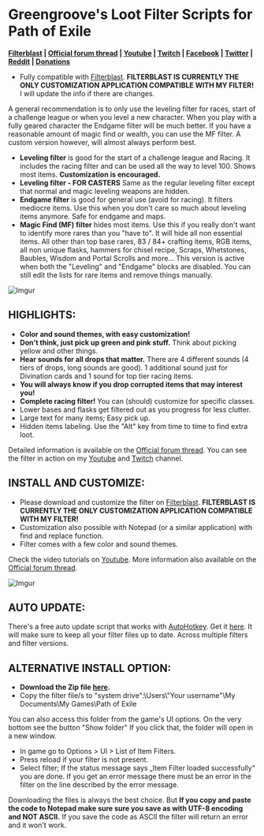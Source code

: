 # Greengroove's Loot Filter Scripts for Path of Exile

**[Filterblast](http://filterblast.oversoul.xyz/Greengroove/)
|
[Official forum thread](https://www.pathofexile.com/forum/view-thread/1566921)
|
[Youtube](https://www.youtube.com/playlist?list=PL1fDj7f088kbwAsejBiawLX_4jNVAvw4x)
|
[Twitch](https://www.twitch.tv/greengroovepoe)
|
[Facebook](https://www.facebook.com/GreengroovePOE/)
|
[Twitter](https://twitter.com/GreengroovePOE)
|
[Reddit](https://www.reddit.com/user/Greengroove/)
|
[Donations](https://www.pathofexile.com/forum/view-thread/1566921/page/1/#p12940460)**

- Fully compatible with [Filterblast](http://filterblast.oversoul.xyz/Greengroove/). **FILTERBLAST IS CURRENTLY THE ONLY CUSTOMIZATION APPLICATION COMPATIBLE WITH MY FILTER!** I will update the info if there are changes. 

A general recommendation is to only use the leveling filter for races, start of a challenge league or when you level a new character. When you play with a fully geared character the Endgame filter will be much better. If you have a reasonable amount of magic find or wealth, you can use the MF filter. A custom version however, will almost always perform best.

- **Leveling filter** is good for the start of a challenge league and Racing. It includes the racing filter and can be used all the way to level 100. Shows most items. **Customization is encouraged.**
- **Leveling filter - FOR CASTERS** Same as the regular leveling filter except that normal and magic leveling weapons are hidden.
- **Endgame filter** is good for general use (avoid for racing). It filters mediocre items. Use this when you don't care so much about leveling items anymore. Safe for endgame and maps.
- **Magic Find (MF) filter** hides most items. Use this if you really don't want to identify more rares than you "have to". It will hide all non essential items. All other than top base rares, 83 / 84+ crafting items, RGB items, all non unique flasks, hammers for chisel recipe, Scraps, Whetstones, Baubles, Wisdom and Portal Scrolls and more... This version is active when both the "Leveling" and "Endgame" blocks are disabled. You can still edit the lists for rare items and remove things manually.

![Imgur](http://i.imgur.com/aU2jxMi.jpg)

## HIGHLIGHTS:

- **Color and sound themes, with easy customization!**
- **Don't think, just pick up green and pink stuff.** Think about picking yellow and other things.
- **Hear sounds for all drops that matter.** There are 4 different sounds (4 tiers of drops, long sounds are good). 1 additional sound just for Divination cards and 1 sound for top tier racing items.
- **You will always know if you drop corrupted items that may interest you!**
- **Complete racing filter!** You can (should) customize for specific classes.
- Lower bases and flasks get filtered out as you progress for less clutter.
- Large text for many items; Easy pick up.
- Hidden items labeling. Use the "Alt" key from time to time to find extra loot.

Detailed information is available on the [Official forum thread](https://www.pathofexile.com/forum/view-thread/1566921). You can see the filter in action on my [Youtube](https://www.youtube.com/c/GreengroovePOE) and [Twitch](https://www.twitch.tv/greengroovepoe) channel.

## INSTALL AND CUSTOMIZE:

- Please download and customize the filter on [Filterblast](http://filterblast.oversoul.xyz/Greengroove/). **FILTERBLAST IS CURRENTLY THE ONLY CUSTOMIZATION APPLICATION COMPATIBLE WITH MY FILTER!**
- Customization also possible with Notepad (or a similar application) with find and replace function.
- Filter comes with a few color and sound themes.

Check the video tutorials on [Youtube](https://www.youtube.com/playlist?list=PL1fDj7f088kbwAsejBiawLX_4jNVAvw4x). More information also available on the [Official forum thread](https://www.pathofexile.com/forum/view-thread/1566921).

![Imgur](https://i.imgur.com/Wpg3Qet.png)

## AUTO UPDATE:

There's a free auto update script that works with [AutoHotkey](https://autohotkey.com/download/). Get it [here](http://filterblast.oversoul.xyz/auto-updater.html). It will make sure to keep all your filter files up to date. Across multiple filters and filter versions.

## ALTERNATIVE INSTALL OPTION:

- **Download the Zip file [here](https://github.com/Greengroove/GG-LootFilter/releases).**
- Copy the filter file/s to "system drive":\Users\\"Your username"\My Documents\My Games\Path of Exile

You can also access this folder from the game's UI options. On the very bottom see the button "Show folder" If you click that, the folder will open in a new window.

- In game go to Options > UI > List of Item Filters.
- Press reload if your filter is not present.
- Select filter; If the status message says „Item Filter loaded successfully“ you are done. If you get an error message there must be an error in the filter on the line described by the error message.

Downloading the files is always the best choice. But **If you copy and paste the code to Notepad make sure sure you save as with UTF-8 encoding and NOT ASCII.** If you save the code as ASCII the filter will return an error and it won't work.